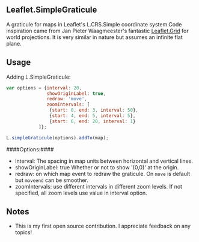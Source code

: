 Leaflet.SimpleGraticule
------------
A graticule for maps in Leaflet's L.CRS.Simple coordinate system.Code inspiration came from Jan Pieter Waagmeester's fantastic
[Leaflet.Grid](https://github.com/jieter) for world projections. It is very similar in nature but assumes an infinite flat plane.

Usage
-----
Adding L.SimpleGraticule:

```JavaScript
var options = {interval: 20,
               showOriginLabel: true,
               redraw: 'move',
			   zoomIntervals: [
                {start: 0, end: 3, interval: 50},
                {start: 4, end: 5, interval: 5},
                {start: 6, end: 20, interval: 1}
            ]};

L.simpleGraticule(options).addTo(map);
```
####Options:####
- interval: The spacing in map units between horizontal and vertical lines.
- showOriginLabel: true Whether or not to show '(0,0)' at the origin.
- redraw: on which map event to redraw the graticule. On `move` is default but `moveend` can be smoother.
- zoomIntervals: use different intervals in different zoom levels. If not specified, all zoom levels use value in interval option.

Notes
-----
- This is my first open source contribution. I appreciate feedback on any topics!
